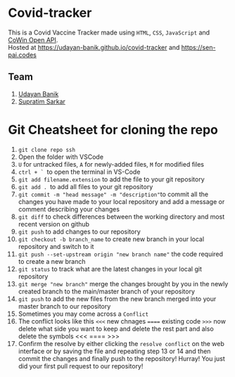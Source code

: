 # Covid-tracker
This is a Covid Vaccine Tracker made using `HTML`, `CSS`, `JavaScript` and [CoWin Open API](https://apisetu.gov.in/public/marketplace/api/cowin).  
Hosted at https://udayan-banik.github.io/covid-tracker and https://sen-pai.codes
## Team
1. [Udayan Banik](https://github.com/banikuday2708)
2. [Supratim Sarkar](https://github.com/supr4t1m)

# Git Cheatsheet for cloning the repo
1. ```git clone repo ssh```
2. Open the folder with VSCode 
3. `U` for untracked files, `A` for newly-added files, `M` for modified files 
4. ```ctrl + ` ```to open the terminal in VS-Code
5. ```git add filename.extension``` to add the file to your git repository
6. ```git add . ```to add all files to your git repository
7. ```git commit -m "head message" -m "description"```to commit all the changes you have made to your local repository and add a message or comment describing your changes
8. ```git diff``` to check differences between the working directory and most recent version on github
9. ```git push``` to add changes to our repository
10. ```git checkout -b branch_name``` to create new branch in your local repository and switch to it
11. ```git push --set-upstream origin "new branch name"``` the code required to create a new branch
12. ```git status``` to track what are the latest changes in your local git repository 
13. ```git merge "new branch"``` merge the changes brought by you in the newly created branch to the main/master branch of your repository
14. ```git push``` to add the new files from the new branch merged into your master branch to our repository
15. Sometimes you may come across a ```Conflict``` 
16. The conflict looks like this ```<<<``` new chnages ```====``` existing code ```>>>``` now delete what side you want to keep and delete the rest part and also delete the symbols <<< ==== >>>
17. Confirm the resolve by either clicking the ```resolve conflict``` on the web interface or by saving the file and repeating step 13 or 14 and then commit the changes and finally push to the repository!
Hurray! You just did your first pull request to our repository!
